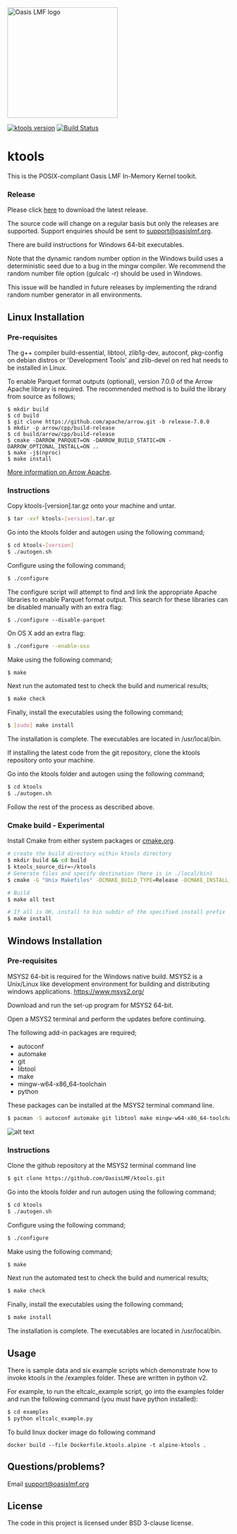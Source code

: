 <img src="https://oasislmf.org/packages/oasis_theme_package/themes/oasis_theme/assets/src/oasis-lmf-colour.png" alt="Oasis LMF logo" width="250"/>

 [![ktools version](https://img.shields.io/github/tag/Oasislmf/ktools?label=ktools)](https://github.com/OasisLMF/ktools/releases)
[![Build Status](https://github.com/OasisLMF/ktools/actions/workflows/build.yml/badge.svg)](https://github.com/OasisLMF/ktools/actions/workflows/build.yml)

# ktools

This is the POSIX-compliant Oasis LMF In-Memory Kernel toolkit.

### Release

Please click [here](https://github.com/OasisLMF/ktools/releases) to download the latest release.

The source code will change on a regular basis but only the releases are supported. Support enquiries should be sent to support@oasislmf.org.

There are build instructions for Windows 64-bit executables.

Note that the dynamic random number option in the Windows build uses a deterministic seed due to a bug in the mingw compiler. We recommend the random number file option (gulcalc -r) should be used in Windows.

This issue will be handled in future releases by implementing the rdrand random number generator in all environments.

## Linux Installation

### Pre-requisites

The g++ compiler build-essential, libtool, zlib1g-dev, autoconf, pkg-config on debian distros or 'Development Tools' and zlib-devel on red hat  needs to be installed in Linux.

To enable Parquet format outputs (optional), version 7.0.0 of the Arrow Apache library is required. The recommended method is to build the library from source as follows;

```
$ mkdir build
$ cd build
$ git clone https://github.com/apache/arrow.git -b release-7.0.0
$ mkdir -p arrow/cpp/build-release
$ cd build/arrow/cpp/build-release
$ cmake -DARROW_PARQUET=ON -DARROW_BUILD_STATIC=ON -DARROW_OPTIONAL_INSTALL=ON ..
$ make -j$(nproc)
$ make install
```
[More information on Arrow Apache](https://arrow.apache.org/docs/developers/cpp/building.html).

### Instructions

Copy ktools-[version].tar.gz onto your machine and untar.
``` sh
$ tar -xvf ktools-[version].tar.gz
```

Go into the ktools folder and  autogen using the following command;
``` sh
$ cd ktools-[version]
$ ./autogen.sh
```

Configure using the following command;
``` sh
$ ./configure
```

The configure script will attempt to find and link the appropriate Apache libraries to enable Parquet format output.  This search for these libraries can be disabled manually with an extra flag:
```
$ ./configure --disable-parquet
```

On OS X add an extra flag:
``` sh
$ ./configure --enable-osx
```

Make using the following command;
``` sh
$ make
```

Next run the automated test to check the build and numerical results;
``` sh
$ make check
```

Finally, install the executables using the following command;
``` sh
$ [sudo] make install
```

The installation is complete. The executables are located in /usr/local/bin.

If installing the latest code from the git repository, clone the ktools repository onto your machine.

Go into the ktools folder and  autogen using the following command;
``` sh
$ cd ktools
$ ./autogen.sh
```


Follow the rest of the process as described above.


### Cmake build - Experimental

Install Cmake from either system packages or [cmake.org](https://cmake.org/download/).

``` sh
# create the build directory within ktools directory
$ mkdir build && cd build
$ ktools_source_dir=~/ktools
# Generate files and specify destination (here is in ./local/bin)
$ cmake -G "Unix Makefiles" -DCMAKE_BUILD_TYPE=Release -DCMAKE_INSTALL_PREFIX=~/.local $ktools_source_dir

# Build
$ make all test

# If all is OK, install to bin subdir of the specified install prefix
$ make install
```

## Windows Installation

### Pre-requisites
MSYS2 64-bit is required for the Windows native build.  MSYS2 is a Unix/Linux like development environment for building and distributing windows applications.
https://www.msys2.org/

Download and run the set-up program for MSYS2 64-bit.

Open a MSYS2 terminal and perform the updates before continuing.

The following add-in packages are required;

* autoconf
* automake
* git
* libtool
* make
* mingw-w64-x86_64-toolchain
* python

These packages can be installed at the MSYS2 terminal command line.

``` sh
$ pacman -S autoconf automake git libtool make mingw-w64-x86_64-toolchain python
```
![alt text](docs/img/msys2packages.jpg "Install add-in packages")

### Instructions

Clone the github repository at the MSYS2 terminal command line
``` sh
$ git clone https://github.com/OasisLMF/ktools.git
```

Go into the ktools folder and run autogen using the following command;
``` sh
$ cd ktools
$ ./autogen.sh
```

Configure using the following command;
``` sh
$ ./configure
```

Make using the following command;
``` sh
$ make
```

Next run the automated test to check the build and numerical results;
``` sh
$ make check
```

Finally, install the executables using the following command;
``` sh
$ make install
```

The installation is complete. The executables are located in /usr/local/bin.

## Usage

There is sample data and six example scripts which demonstrate how to invoke ktools in the /examples folder. These are written in python v2.

For example, to run the eltcalc_example script, go into the examples folder and run the following command (you must have python installed):

``` sh
$ cd examples
$ python eltcalc_example.py
```

To build linux docker image do following command

```
docker build --file Dockerfile.ktools.alpine -t alpine-ktools .
```

## Questions/problems?

Email support@oasislmf.org

## License
The code in this project is licensed under BSD 3-clause license.
